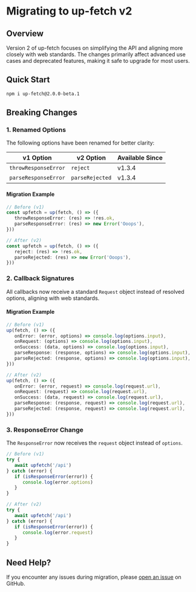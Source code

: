 # Migrating to up-fetch v2

## Overview

Version 2 of up-fetch focuses on simplifying the API and aligning more closely with web standards. The changes primarily affect advanced use cases and deprecated features, making it safe to upgrade for most users.

## Quick Start

```bash
npm i up-fetch@2.0.0-beta.1
```

## Breaking Changes

### 1. Renamed Options

The following options have been renamed for better clarity:

| v1 Option            | v2 Option       | Available Since |
| -------------------- | --------------- | --------------- |
| `throwResponseError` | `reject`        | v1.3.4          |
| `parseResponseError` | `parseRejected` | v1.3.4          |

#### Migration Example

```typescript
// Before (v1)
const upfetch = up(fetch, () => ({
   throwResponseError: (res) => !res.ok,
   parseResponseError: (res) => new Error('Ooops'),
}))

// After (v2)
const upfetch = up(fetch, () => ({
   reject: (res) => !res.ok,
   parseRejected: (res) => new Error('Ooops'),
}))
```

### 2. Callback Signatures

All callbacks now receive a standard `Request` object instead of resolved options, aligning with web standards.

#### Migration Example

```ts
// Before (v1)
up(fetch, () => ({
   onError: (error, options) => console.log(options.input),
   onRequest: (options) => console.log(options.input),
   onSuccess: (data, options) => console.log(options.input),
   parseResponse: (response, options) => console.log(options.input),
   parseRejected: (response, options) => console.log(options.input),
}))

// After (v2)
up(fetch, () => ({
   onError: (error, request) => console.log(request.url),
   onRequest: (request) => console.log(request.url),
   onSuccess: (data, request) => console.log(request.url),
   parseResponse: (response, request) => console.log(request.url),
   parseRejected: (response, request) => console.log(request.url),
}))
```

### 3. ResponseError Change

The `ResponseError` now receives the `request` object instead of `options`.

```typescript
// Before (v1)
try {
   await upfetch('/api')
} catch (error) {
   if (isResponseError(error)) {
      console.log(error.options)
   }
}

// After (v2)
try {
   await upfetch('/api')
} catch (error) {
   if (isResponseError(error)) {
      console.log(error.request)
   }
}
```

## Need Help?

If you encounter any issues during migration, please [open an issue](https://github.com/L-Blondy/up-fetch/issues) on GitHub.
